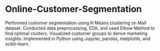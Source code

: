 # Online-Customer-Segmentation
Performed customer segmentation using K-Means clustering on Mall dataset. Conducted data preprocessing, EDA, and used Elbow Method to find optimal clusters. Visualized customer groups to derive marketing insights. Implemented in Python using Jupyter, pandas, matplotlib, and scikit-learn.
